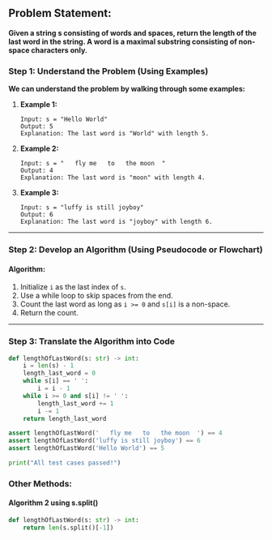 ## Problem Statement:
**Given a string s consisting of words and spaces, return the length of the last word in the string. A word is a maximal substring consisting of non-space characters only.**


### Step 1: Understand the Problem (Using Examples)
**We can understand the problem by walking through some examples:**

1. **Example 1:**
   ```plaintext
   Input: s = "Hello World"
   Output: 5
   Explanation: The last word is "World" with length 5.
   ```

2. **Example 2:**
   ```plaintext
   Input: s = "   fly me   to   the moon  "
   Output: 4
   Explanation: The last word is "moon" with length 4.
   ```

3. **Example 3:**
   ```plaintext
   Input: s = "luffy is still joyboy"
   Output: 6
   Explanation: The last word is "joyboy" with length 6.
   ```

---

### Step 2: Develop an Algorithm (Using Pseudocode or Flowchart)

#### Algorithm:
1. Initialize `i` as the last index of `s`.
2. Use a while loop to skip spaces from the end.
3. Count the last word as long as `i >= 0` and `s[i]` is a non-space.
4. Return the count.

---

### Step 3: Translate the Algorithm into Code
```python
def lengthOfLastWord(s: str) -> int:
    i = len(s) - 1
    length_last_word = 0
    while s[i] == ' ':
        i = i - 1
    while i >= 0 and s[i] != ' ':
        length_last_word += 1
        i -= 1
    return length_last_word

assert lengthOfLastWord('   fly me   to   the moon  ') == 4
assert lengthOfLastWord('luffy is still joyboy') == 6
assert lengthOfLastWord('Hello World') == 5

print("All test cases passed!")
```

### Other Methods: 
#### Algorithm 2 using s.split()
```python
def lengthOfLastWord(s: str) -> int:
    return len(s.split()[-1])
```
